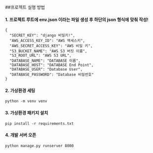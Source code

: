 ##프로젝트 실행 방법

#### 1. 프로젝트 루트에 env.json 이라는 파일 생성 후 하단의 json 형식에 맞춰 작성!
```
{
  "SECRET_KEY": "django 비밀키!",
  "AWS_ACCESS_KEY_ID": "AWS 액세스키",  
  "AWS_SECRET_ACCESS_KEY": "AWS 비밀 키",    
  "S3_BUCKET_NAME": "AWS S3 버킷 이름",   
  "S3_ROOT_URL": "AWS S3 URL",  
  "DATABASE_NAME": "DATABASE 이름",    
  "DATABASE_HOST": "DATABASE End Point",  
  "DATABASE_USER": "Database User",  
  "DATABASE_PASSWORD": "Database 비밀번호"
}
 ```
#### 2. 가상환경 세팅
`python -m venv venv`
#### 3. 가상환경 패키지 설치
`pip install -r requirements.txt`
#### 4. 개발 서버 오픈
`python manage.py runserver 8000`
